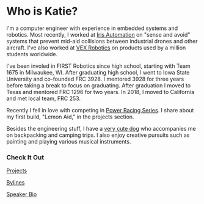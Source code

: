 # Who is Katie?
I'm a computer engineer with experience in embedded systems and robotics. Most recently, I worked at [Iris Automation](https://www.irisonboard.com/) on "sense and avoid" systems that prevent mid-aid collisions between industrial drones and other aircraft. I've also worked at [VEX Robotics](https://www.vexrobotics.com/) on products used by a million students worldwide.

I've been involed in FIRST Robotics since high school, starting with Team 1675 in Milwaukee, WI. After graduating high school, I went to Iowa State University and co-founded FRC 3928. I mentored 3928 for three years before taking a break to focus on graduating. After graduation I moved to Texas and mentored FRC 1296 for two years. In 2018, I moved to California and met local team, FRC 253.

Recently I fell in love with competing in [Power Racing Series](http://www.powerracingseries.org/). I share about my first build, "Lemon Aid," in the projects section.

Besides the engineering stuff, I have a [very cute dog](https://www.instagram.com/gatsbypaws/) who accompanies me on backpacking and camping trips. I also enjoy creative pursuits such as painting and playing various musical instruments.


### Check It Out
[Projects](projects.md)

[Bylines](bylines.md)

[Speaker Bio](bio.md) 
